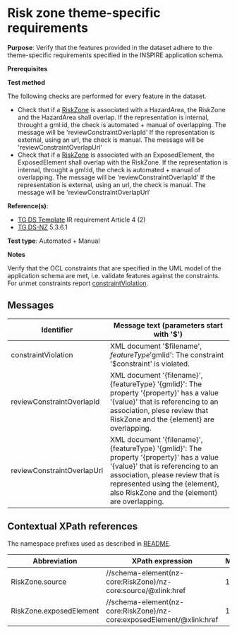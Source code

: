 # Risk zone theme-specific requirements

**Purpose**: Verify that the features provided in the dataset adhere to the theme-specific requirements specified in the INSPIRE application schema.

**Prerequisites**

**Test method**

The following checks are performed for every feature in the dataset.

* Check that if a [RiskZone](#RZsource) is associated with a HazardArea, the RiskZone and the HazardArea shall overlap.
If the representation is internal, throught a gml:id, the check is automated + manual of overlapping. The message will be 'reviewConstraintOverlapId'
If the representation is external, using an url, the check is manual. The message will be 'reviewConstraintOverlapUrl'
* Check that if a [RiskZone](#RZexposedElement) is associated with an ExposedElement, the ExposedElement shall overlap with the RiskZone.
If the representation is internal, throught a gml:id, the check is automated + manual of overlapping. The message will be 'reviewConstraintOverlapId'
If the representation is external, using an url, the check is manual. The message will be 'reviewConstraintOverlapUrl'

**Reference(s)**: 

* [TG DS Template](./README.md#ref_TG_DS_tmpl) IR requirement Article 4 (2)
* [TG DS-NZ](./README.md#ref_TG_DS_NZ) 5.3.6.1

**Test type**: Automated + Manual

**Notes** 

Verify that the OCL constraints that are specified in the UML model of the application schema are met, i.e. validate features against the constraints. For unmet constraints report [constraintViolation](#constraintViolation).

## Messages

Identifier  |  Message text (parameters start with '$')
---------------------------------------------------------- | -------------------------------------------------------------------------
constraintViolation <a name="constraintViolation"/>  |  XML document '$filename', $featureType '$gmlid': The constraint '$constraint' is violated.
reviewConstraintOverlapId <a name="reviewConstraintOverlapId"/>  |  XML document '{filename}', {featureType} '{gmlid}': The property '{property}' has a value '{value}' that is referencing to an association, plese review that RiskZone and the {element} are overlapping.
reviewConstraintOverlapUrl <a name="reviewConstraintOverlapId"/>  |  XML document '{filename}', {featureType} '{gmlid}': The property '{property}' has a value '{value}' that is referencing to an association, please review that is represented using the {element}, also RiskZone and the {element} are overlapping.

## Contextual XPath references

The namespace prefixes used as described in [README](./README.md#namespaces).

Abbreviation                                               |  XPath expression                     |Multiplicity       |Voidable
---------------------------------------------------------- | ------------------------------------- | ------------------|----------
RiskZone.source <a name ="RZsource"></a>	| //schema-element(nz-core:RiskZone)/nz-core:source/@xlink:href | 1 | Yes
RiskZone.exposedElement <a name ="RZexposedElement"></a>	| //schema-element(nz-core:RiskZone)/nz-core:exposedElement/@xlink:href | 1..\* | Yes
